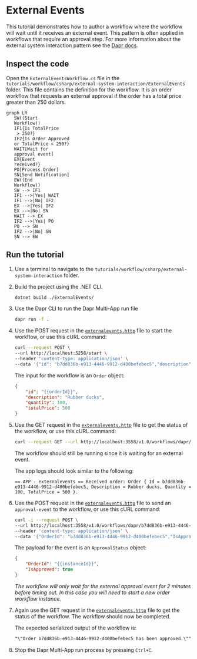 # External Events

This tutorial demonstrates how to author a workflow where the workflow will wait until it receives an external event. This pattern is often applied in workflows that require an approval step. For more information about the external system interaction pattern see the [Dapr docs](https://docs.dapr.io/developing-applications/building-blocks/workflow/workflow-patterns/#external-system-interaction).

## Inspect the code

Open the `ExternalEventsWorkflow.cs` file in the `tutorials/workflow/csharp/external-system-interaction/ExternalEvents` folder. This file contains the definition for the workflow. It is an order workflow that requests an external approval if the order has a total price greater than 250 dollars.

```mermaid
graph LR
   SW((Start
   Workflow))
   IF1{Is TotalPrice
    > 250?}
   IF2{Is Order Approved
   or TotalPrice < 250?}
   WAIT[Wait for
   approval event]
   EX{Event
   received?}
   PO[Process Order]
   SN[Send Notification]
   EW((End
   Workflow))
   SW --> IF1
   IF1 -->|Yes| WAIT
   IF1 -->|No| IF2
   EX -->|Yes| IF2
   EX -->|No| SN
   WAIT --> EX
   IF2 -->|Yes| PO
   PO --> SN
   IF2 -->|No| SN
   SN --> EW
```

## Run the tutorial

1. Use a terminal to navigate to the `tutorials/workflow/csharp/external-system-interaction` folder.
2. Build the project using the .NET CLI.

    ```bash
    dotnet build ./ExternalEvents/
    ```

3. Use the Dapr CLI to run the Dapr Multi-App run file

    <!-- STEP
    name: Run multi app run template
    expected_stdout_lines:
    - 'Started Dapr with app id "externalevents"'
    expected_stderr_lines:
    working_dir: .
    output_match_mode: substring
    background: true
    sleep: 15
    timeout_seconds: 30
    -->
    ```bash
    dapr run -f .
    ```
    <!-- END_STEP -->

4. Use the POST request in the [`externalevents.http`](./externalevents.http) file to start the workflow, or use this cURL command:

    ```bash
    curl --request POST \
    --url http://localhost:5258/start \
    --header 'content-type: application/json' \
    --data '{"id": "b7dd836b-e913-4446-9912-d400befebec5","description": "Rubber ducks","quantity": 100,"totalPrice": 500}'
    ```

    The input for the workflow is an `Order` object:

    ```json
    {
        "id": "{{orderId}}",
        "description": "Rubber ducks",
        "quantity": 100,
        "totalPrice": 500
    }
    ```

5. Use the GET request in the [`externalevents.http`](./externalevents.http) file to get the status of the workflow, or use this cURL command:

    ```bash
    curl --request GET --url http://localhost:3558/v1.0/workflows/dapr/b7dd836b-e913-4446-9912-d400befebec5
    ```

    The workflow should still be running since it is waiting for an external event.

    The app logs should look similar to the following:

    ```text
   == APP - externalevents == Received order: Order { Id = b7dd836b-e913-4446-9912-d400befebec5, Description = Rubber ducks, Quantity = 100, TotalPrice = 500 }.
    ```

6. Use the POST request in the [`externalevents.http`](./externalevents.http) file to send an `approval-event` to the workflow, or use this cURL command:

    ```bash
    curl -i --request POST \
    --url http://localhost:3558/v1.0/workflows/dapr/b7dd836b-e913-4446-9912-d400befebec5/raiseEvent/approval-event \
    --header 'content-type: application/json' \
    --data '{"OrderId": "b7dd836b-e913-4446-9912-d400befebec5","IsApproved": true}'
    ```

    The payload for the event is an `ApprovalStatus` object:

    ```json
    {
        "OrderId": "{{instanceId}}",
        "IsApproved": true
    }
    ```

    *The workflow will only wait for the external approval event for 2 minutes before timing out. In this case you will need to start a new order workflow instance.*

7. Again use the GET request in the [`externalevents.http`](./externalevents.http) file to get the status of the workflow. The workflow should now be completed.

    The expected serialized output of the workflow is:

    ```txt
    "\"Order b7dd836b-e913-4446-9912-d400befebec5 has been approved.\""
    ```

8. Stop the Dapr Multi-App run process by pressing `Ctrl+C`.
